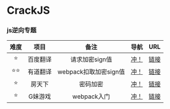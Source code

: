 # CrackJS

### js逆向专题

| 难度 |   项目   |         备注          |         导航          |                    URL                     |
| :--: | :------: | :-------------------: | :-------------------: | :----------------------------------------: |
|  ⭐   | 百度翻译 |    请求加密sign值     | [冲！](./01_百度翻译) |      [链接](https://fanyi.baidu.com)       |
|  ⭐⭐  | 有道翻译 | webpack扣取加密sign值 | [冲！](./02_有道翻译) | [链接](http://fanyi.youdao.com/index.html) |
|  ⭐   |  房天下  |       密码加密        |  [冲！](./03_房天下)  |     [链接](https://passport.fang.com/)     |
|  ⭐  | G妹游戏  |      webpack入门      | [冲！](./04_G妹游戏)  |     [链接](https://passport.gm99.com/)     |

